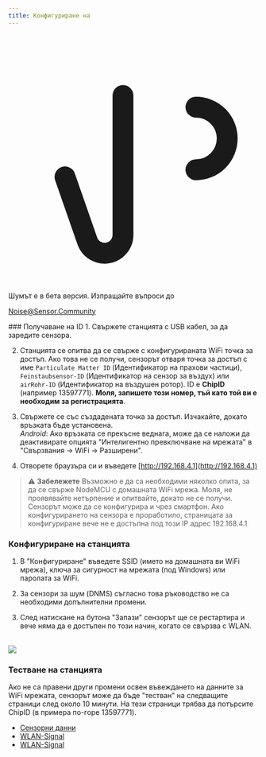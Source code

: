 ```yaml
---
title: Конфигуриране на
---
```


  <div class="max-w-screen-xl mx-auto pb-5">
      <div class="p-2 rounded-lg bg-indigo-100 shadow-lg sm:p-3">
      <div class="flex items-center">
            <span class="p-2 rounded-lg bg-indigo-500">
              <svg class="h-8 w-8 text-white" fill="none" viewBox="0 0 24 24" stroke="currentColor">
                <path stroke-linecap="round" stroke-linejoin="round" stroke-width="2" d="M11 5.882V19.24a1.76 1.76 0 01-3.417.592l-2.147-6.15M18 13a3 3 0 100-6M5. 436 13.683A4.001 4.001 0 017 6h1.832c4.1 0 7.625-1.234 9.168-3v14c-1.543-1.766-5.067-3-9.168-3H7a3.988 3.988 0 01-1.564-.317z" >
              <svg>
            <span>
        <div class="flex flex-wrap">
          <div class="flex-wrap flex">
            <p class="pt-1 text-indigo-700 font-medium">
                Шумът е в бета версия. Изпращайте въпроси до<p>
          <a href="mailto:Noise@Sensor.Community" class="ml-1 font-medium underline text-whover:text-yellow-600">
                  Noise@Sensor.Community<a>
          <div>
           <div>
      <div>
    <div>
  <div>
  <div>
### Получаване на ID
1. Свържете станцията с USB кабел, за да заредите сензора.

2. Станцията се опитва да се свърже с конфигурираната WiFi точка за достъп. Ако това не се получи, сензорът отваря точка за достъп с име `Particulate Matter ID` (Идентификатор на прахови частици), `Feinstaubsensor-ID` (Идентификатор на сензор за въздух) или `airRohr-ID` (Идентификатор на въздушен ротор). ID е **ChipID** (например 13597771). **Моля, запишете този номер, тъй като той ви е необходим за регистрацията**.

3. Свържете се със създадената точка за достъп. Изчакайте, докато връзката бъде установена.<br>*Android*: Ако връзката се прекъсне веднага, може да се наложи да деактивирате опцията "Интелигентно превключване на мрежата" в "Свързвания -> WiFi -> Разширени".

4. Отворете браузъра си и въведете [http://192.168.4.1](http://192.168.4.1)

> ⚠️ **Забележете** Възможно е да са необходими няколко опита, за да се свърже NodeMCU с домашната WiFi мрежа. Моля, не проявявайте нетърпение и опитвайте, докато не се получи. Сензорът може да се конфигурира и чрез смартфон. Ако конфигурирането на сензора е проработило, страницата за конфигуриране вече не е достъпна под този IP адрес 192.168.4.1

### Конфигуриране на станцията
1. В "Конфигуриране" въведете SSID (името на домашната ви WiFi мрежа), ключа за сигурност на мрежата (под Windows) или паролата за WiFi.

2. За сензори за шум (DNMS) съгласно това ръководство не са необходими допълнителни промени.

3. След натискане на бутона "Запази" сензорът ще се рестартира и вече няма да е достъпен по този начин, когато се свързва с WLAN.

<br>

<img src="..docsairrohr_config_initial.jpg" loading="lazy">
<br>

### Тестване на станцията
Ако не са правени други промени освен въвеждането на данните за WiFi мрежата, сензорът може да бъде "тестван" на следващите страници след около 10 минути. На тези страници трябва да потърсите ChipID (в примера по-горе 13597771).

 * [Сензорни данни](www.madavi.desensorgraph.php)
 * [WLAN-Signal](www.madavi.desensorsignal.php)
 * [WLAN-Signal](www.madavi.desensorsignal.php)



